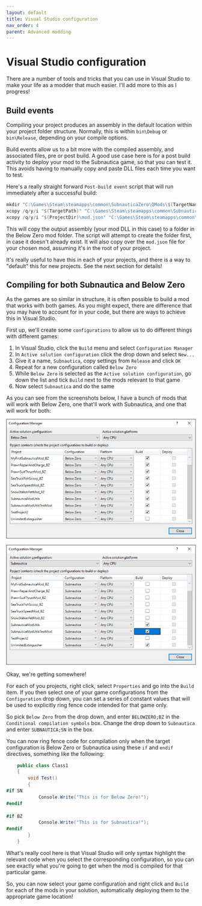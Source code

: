 ```yaml
---
layout: default
title: Visual Studio configuration
nav_order: 4
parent: Advanced modding
---
```




# Visual Studio configuration

There are a number of tools and tricks that you can use in Visual Studio to make your life as a modder that much easier. I'll add more to this as I progress!

## Build events

Compiling your project produces an assembly in the default location within your project folder structure. Normally, this is within `bin\Debug` or `bin\Release`, depending on your compile options.

Build events allow us to a bit more with the compiled assembly, and associated files, pre or post build. A good use case here is for a post build activity to deploy your mod to the Subnautica game, so that you can test it. This avoids having to manually copy and paste DLL files each time you want to test.

Here's a really straight forward `Post-build event` script that will run immediately after a successful build:

```powershell
mkdir "C:\Games\Steam\steamapps\common\SubnauticaZero\QMods\$(TargetName)"
xcopy /q/y/i "$(TargetPath)" "C:\Games\Steam\steamapps\common\SubnauticaZero\QMods\$(TargetName)" /E /H /C
xcopy /q/y/i "$(ProjectDir)\mod.json" "C:\Games\Steam\steamapps\common\SubnauticaZero\QMods\$(TargetName)\mod.json" /E /H /C
```

This will copy the output assembly (your mod DLL in this case) to a folder in the Below Zero mod folder. The script will attempt to create the folder first, in case it doesn't already exist. It will also copy over the `mod.json` file for your chosen mod, assuming it's in the root of your project.

It's really useful to have this in each of your projects, and there is a way to "default" this for new projects. See the next section for details!

## Compiling for both Subnautica and Below Zero

As the games are so similar in structure, it is often possible to build a mod that works with both games. As you might expect, there are difference that you may have to account for in your code, but there are ways to achieve this in Visual Studio.

First up, we'll create some `configurations` to allow us to do different things with different games:

1. In Visual Studio, click the `Build` menu and select `Configuration Manager`
2. In `Active solution configuration` click the drop down and select `New...`
3. Give it a name, `Subnautica`, copy settings from `Release` and click `OK`
4. Repeat for a new configuration called `Below Zero`
5. While `Below Zero` is selected as the `Active solution configuration`, go down the list and tick `Build` next to the mods relevant to that game
6. Now select `Subnautica` and do the same

As you can see from the screenshots below, I have a bunch of mods that will work with Below Zero, one that'll work with Subnautica, and one that will work for both:

![](.\media\associatedconfig_bz.png)

![](.\media\associatedconfig_sn.png)

Okay, we're getting somewhere!

For each of you projects, right click, select `Properties` and go into the `Build` item. If you then select one of your game configurations from the `Configuration` drop down, you can set a series of constant values that will be used to explicitly ring fence code intended for that game only.

So pick `Below Zero` from the drop down, and enter `BELOWZERO;BZ` in the `Conditional compilation symbols` box. Change the drop down to `Subnautica` and enter `SUBNAUTICA;SN` in the box.

You can now ring fence code for compilation only when the target configuration is Below Zero or Subnautica using these `if` and `endif` directives, something like the following:

```c#
    public class Class1
    {
        void Test()
        {
#if SN
            Console.Write("This is for Below Zero!");
#endif

#if BZ
            Console.Write("This is for Subnautica!");
#endif
        }
    }
```

What's really cool here is that Visual Studio will only syntax highlight the relevant code when you select the corresponding configuration, so you can see exactly what you're going to get when the mod is compiled for that particular game.

So, you can now select your game configuration and right click and `Build` for each of the mods in your solution, automatically deploying them to the appropriate game location!



